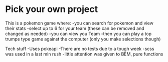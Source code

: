 # Pick your own project

This is a pokemon game where:
-you can search for pokemon and view their stats
-select up to 6 for your team (these can be removed and changed as needed)
-you can view you Team
-then you can play a top trumps type game against the computer (only you make selections though)

Tech stuff
-Uses pokeapi
-There are no tests due to a tough week
-scss was used in a last min rush
-little attention was given to BEM, pure functions
